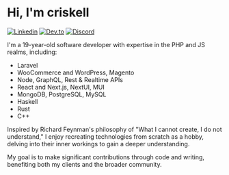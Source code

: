 # Hi, I'm criskell

[![Linkedin][linkedin-shield]][linkedin-url]
[![Dev.to][dev.to-shield]][dev.to-url]
[![Discord][discord-shield]][discord-url]

I'm a 19-year-old software developer with expertise in the PHP and JS realms, including:

- Laravel
- WooCommerce and WordPress, Magento
- Node, GraphQL, Rest & Realtime APIs
- React and Next.js, NextUI, MUI
- MongoDB, PostgreSQL, MySQL
- Haskell
- Rust
- C++

Inspired by Richard Feynman's philosophy of "What I cannot create, I do not understand," I enjoy recreating technologies from scratch as a hobby, delving into their inner workings to gain a deeper understanding.

My goal is to make significant contributions through code and writing, benefiting both my clients and the broader community.

[linkedin-shield]: https://img.shields.io/badge/-crismoraesds-black.svg?style=flat-square&logo=linkedin&logoColor=white&colorB=0077b5
[linkedin-url]: https://linkedin.com/in/crismoraesds/
[dev.to-shield]: https://img.shields.io/badge/-criskell-black.svg?style=flat-square&logo=dev.to&logoColor=white&colorB=000000
[dev.to-url]: https://dev.to/criskell
[discord-shield]: https://img.shields.io/badge/-criskell-black.svg?style=flat-square&logo=discord&logoColor=white&colorB=5865F2
[discord-url]: https://discord.com/users/932741852514369607

<!--
<span>
  <img src="https://github-readme-stats.vercel.app/api/top-langs/?username=criskell&hide=html&layout=donut-vertical&theme=tokyonight" alt="Top languages" align="top">
  <img src="https://github-readme-stats.vercel.app/api?username=criskell&show_icons=true&theme=tokyonight" alt="GitHub stats" align="top">
</span>
-->


